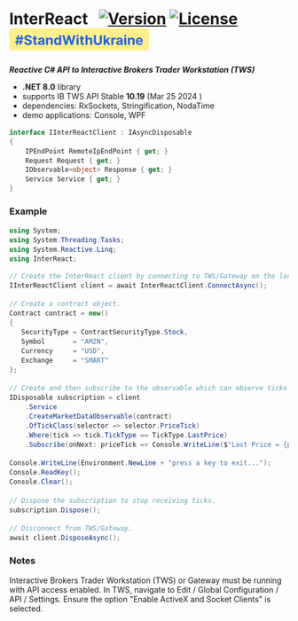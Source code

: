 # InterReact&nbsp;&nbsp; [![Version](https://img.shields.io/badge/Version-0.6.0-blue)](../..) [![License](https://img.shields.io/badge/license-Apache%202.0-7755BB.svg)](https://opensource.org/licenses/Apache-2.0) [![Ukraine](https://raw.githubusercontent.com/vshymanskyy/StandWithUkraine/main/badges/StandWithUkraine.svg)](https://stand-with-ukraine.pp.ua)

***Reactive C# API to Interactive Brokers Trader Workstation (TWS)***
- **.NET 8.0** library
- supports IB TWS API Stable **10.19** (Mar 25 2024 )
- dependencies: RxSockets, Stringification, NodaTime
- demo applications: Console, WPF

```csharp
interface IInterReactClient : IAsyncDisposable
{
    IPEndPoint RemoteIpEndPoint { get; }
    Request Request { get; }
    IObservable<object> Response { get; }
    Service Service { get; }
}
```
### Example ###
```csharp
using System;
using System.Threading.Tasks;
using System.Reactive.Linq;
using InterReact;
```
```csharp
// Create the InterReact client by connecting to TWS/Gateway on the local host.
IInterReactClient client = await InterReactClient.ConnectAsync();

// Create a contract object.
Contract contract = new()
{
   SecurityType = ContractSecurityType.Stock,
   Symbol       = "AMZN",
   Currency     = "USD",
   Exchange     = "SMART"
};

// Create and then subscribe to the observable which can observe ticks for the contract.
IDisposable subscription = client
    .Service
    .CreateMarketDataObservable(contract)
    .OfTickClass(selector => selector.PriceTick)
    .Where(tick => tick.TickType == TickType.LastPrice)
    .Subscribe(onNext: priceTick => Console.WriteLine($"Last Price = {priceTick.Price}"));

Console.WriteLine(Environment.NewLine + "press a key to exit...");
Console.ReadKey();
Console.Clear();

// Dispose the subscription to stop receiving ticks.
subscription.Dispose();

// Disconnect from TWS/Gateway.
await client.DisposeAsync();
```
### Notes ###

Interactive Brokers Trader Workstation (TWS) or Gateway must be running with API access enabled. In TWS, navigate to Edit / Global Configuration / API / Settings. Ensure the option "Enable ActiveX and Socket Clients" is selected.
